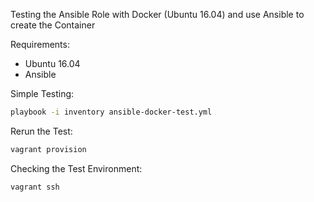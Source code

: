 Testing the Ansible Role with Docker (Ubuntu 16.04) and use Ansible to create the Container

Requirements:
 - Ubuntu 16.04
 - Ansible 

Simple Testing:
```bash
playbook -i inventory ansible-docker-test.yml
```

Rerun the Test:
```bash
vagrant provision
```

Checking the Test Environment:
```bash
vagrant ssh
```
